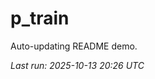 # p_train

Auto-updating README demo.

<!--START_SECTION:status-->
_Last run: 2025-10-13 20:26 UTC_
<!--END_SECTION:status-->



































































































































































































































































































































































































































































































































































































































































































































































































































































































































































































































































































































































































